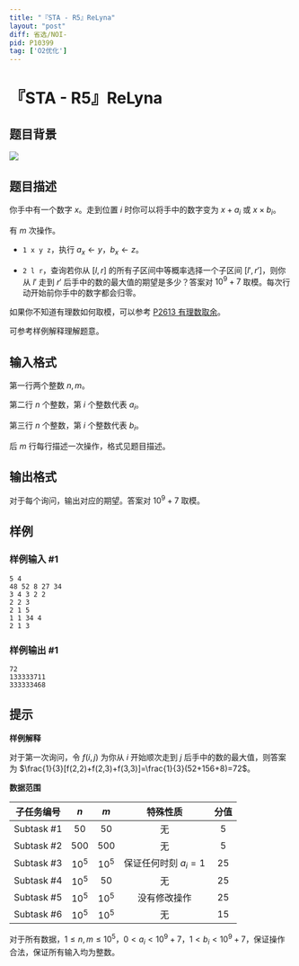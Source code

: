 ```yaml
---
title: "『STA - R5』ReLyna"
layout: "post"
diff: 省选/NOI-
pid: P10399
tag: ['O2优化']
---
```

# 『STA - R5』ReLyna
## 题目背景

![](https://pic.imgdb.cn/item/661a29dd68eb93571321ac89.webp)
## 题目描述

你手中有一个数字 $x$。走到位置 $i$ 时你可以将手中的数字变为 $x+a_i$ 或 $x\times b_i$。

有 $m$ 次操作。

- `1 x y z`，执行 $a_x\gets y$，$b_x\gets z$。

- `2 l r`，查询若你从 $[l,r]$ 的所有子区间中等概率选择一个子区间 $[l',r']$，则你从 $l'$ 走到 $r'$ 后手中的数的最大值的期望是多少？答案对 $10^9+7$ 取模。每次行动开始前你手中的数字都会归零。

如果你不知道有理数如何取模，可以参考 [P2613 有理数取余](https://www.luogu.com.cn/problem/P2613)。

可参考样例解释理解题意。
## 输入格式

第一行两个整数 $n,m$。

第二行 $n$ 个整数，第 $i$ 个整数代表 $a_i$。

第三行 $n$ 个整数，第 $i$ 个整数代表 $b_i$。

后 $m$ 行每行描述一次操作，格式见题目描述。
## 输出格式

对于每个询问，输出对应的期望。答案对 $10^9+7$ 取模。
## 样例

### 样例输入 #1
```
5 4
48 52 8 27 34 
3 4 3 2 2 
2 2 3
2 1 5
1 1 34 4
2 1 3

```
### 样例输出 #1
```
72
133333711
333333468
```
## 提示

**样例解释**

对于第一次询问，令 $f(i,j)$ 为你从 $i$ 开始顺次走到 $j$ 后手中的数的最大值，则答案为 $\frac{1}{3}[f(2,2)+f(2,3)+f(3,3)]=\frac{1}{3}(52+156+8)=72$。

**数据范围**

| 子任务编号 | $n$ | $m$ | 特殊性质 | 分值 |
| :-----------: | :-----------: | :-----------: | :-----------: | :-----------: |
| Subtask #1 | $50$ | $50$ | 无 | 5 |
| Subtask #2 | $500$ | $500$ | 无 | 5 |
| Subtask #3 | $10^5$ | $10^5$ | 保证任何时刻 $a_i=1$ | 25 |
| Subtask #4 | $10^5$ | $50$ | 无 | 25 |
| Subtask #5 | $10^5$ | $10^5$ | 没有修改操作 | 25 |
| Subtask #6 | $10^5$ | $10^5$ | 无 | 15 |

对于所有数据，$1\le n,m\le 10^5$，$0<a_i<10^9+7$，$1<b_i<10^9+7$，保证操作合法，保证所有输入均为整数。
